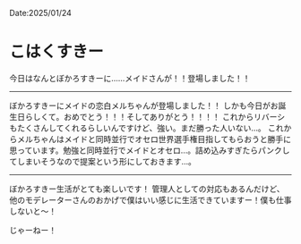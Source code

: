 Date:2025/01/24
# こはくすきー

今日はなんとぼかろすきーに……メイドさんが！！登場しました！！

----

ぼかろすきーにメイドの恋白メルちゃんが登場しました！！
しかも今日がお誕生日らしくて。おめでとう！！！そしてありがとう！！！！
これからリバーシもたくさんしてくれるらしいんですけど、強い。まだ勝った人いない…。
これからメルちゃんはメイドと同時並行でオセロ世界選手権目指してもらおうと勝手に思っています。勉強と同時並行でメイドとオセロ…。詰め込みすぎたらパンクしてしまいそうなので提案という形にしておきます…。

----

ぼかろすきー生活がとても楽しいです！
管理人としての対応もあるんだけど、他のモデレーターさんのおかげで僕はいい感じに生活できていますー！僕も仕事しないと〜！

じゃーねー！
